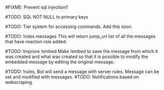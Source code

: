 #FIXME: Prevent sql injection!!

#TODO: SQL NOT NULL to primary keys

#TODO: Tier system for accessing commands.
        Add this soon.

#TODO: !roles messages
        This will return jump_url list of all the messages that have reaction role added.

#TODO: Improve !embed
        Make !embed to save the message from which it was created and what was created
        so that it is possible to modify the embedded message by editing the original
        message.
    
#TODO: !rules, Bot will send a message with server rules. Message can be set and modified with messages.
#TODO: Notifications based on webscraping.
